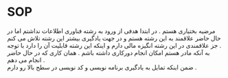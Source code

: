 # SOP
مرضیه بختیاری هستم . در ابتدا هدفی از ورود به رشته فناوری اطلاعات نداشتم اما در حال حاضر علاقمند به این رشته هستم و در جهت یادگیری بیشتر این رشته تلاش می کنم . جز علاقمندی در این رشته انگیزه مالی دارم و اینکه این رشته قابلیت آن را دارد با توجه به آنکه مادر هستم امکان انجام دورکاری داشته باشم . همان کاری که در حال حاضر انجام می دهم .  
ضمن اینکه تمایل به یادگیری برنامه نویسی و کد نویسی در سطح بالا رو دارم .
